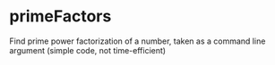 # primeFactors
Find prime power factorization of a number, taken as a command line argument (simple code, not time-efficient)
